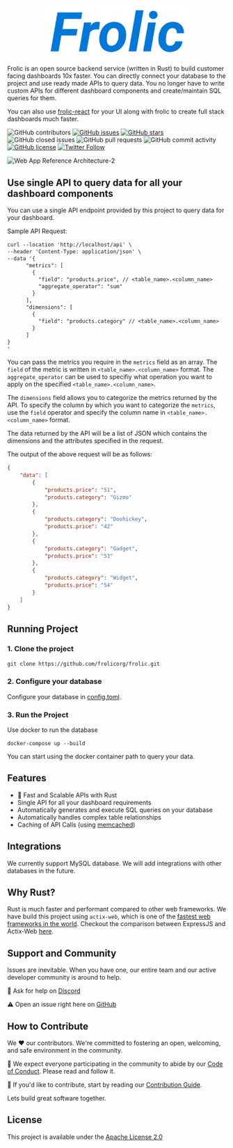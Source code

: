 
<p align="center">
<a href="">
  <img src="static/Frolic Icon.png" alt="Frolic Logo" width="350">
</a>
</p>

Frolic is an open source backend service (written in Rust) to build customer facing dashboards 10x faster. You can directly connect your database to the project and use ready made APIs to query data. You no longer have to write custom APIs for different dashboard components and create/maintain SQL queries for them.

You can also use [frolic-react](https://github.com/frolicorg/frolic-react) for your UI along with frolic to create full stack dashboards much faster.

![GitHub contributors](https://img.shields.io/github/contributors/FrolicOrg/Frolic)
[![GitHub issues](https://img.shields.io/github/issues/FrolicOrg/Frolic)](https://github.com/FrolicOrg/Frolic/issues)
[![GitHub stars](https://img.shields.io/github/stars/FrolicOrg/Frolic)](https://github.com/FrolicOrg/Frolic/stargazers)
![GitHub closed issues](https://img.shields.io/github/issues-closed/FrolicOrg/Frolic)
![GitHub pull requests](https://img.shields.io/github/issues-pr-raw/FrolicOrg/Frolic)
![GitHub commit activity](https://img.shields.io/github/commit-activity/m/FrolicOrg/Frolic)
[![GitHub license](https://img.shields.io/github/license/FrolicOrg/Frolic)](https://github.com/FrolicOrg/Frolic)
[![Twitter Follow](https://img.shields.io/twitter/follow/FrolicOrg?style=social)](https://twitter.com/FrolicOrg)
<!-- 
![GitHub release (latest by date)](https://img.shields.io/github/v/release/FrolicOrg/Frolic) 
![Docker Cloud Build Status](https://img.shields.io/docker/cloud/build/tooljet/tooljet-ce)
-->

![Web App Reference Architecture-2](https://github.com/frolicorg/frolic/assets/15258498/9c0d540e-fdd5-4968-8c6e-ff41a655c873)


## Use single API to query data for all your dashboard components

You can use a single API endpoint provided by this project to query data for your dashboard. 

Sample API Request: 

```curl
curl --location 'http://localhost/api' \
--header 'Content-Type: application/json' \
--data '{
      "metrics": [
        {
          "field": "products.price", // <table_name>.<column_name>
          "aggregate_operator": "sum"
        }
      ],
      "dimensions": [
        {
          "field": "products.category" // <table_name>.<column_name>
        }
      ]
}
'
```

You can pass the metrics you require in the `metrics` field as an array. The `field` of the metric is written in `<table_name>.<column_name>` format. The `aggregate_operator` can be used to specifiy what operation you want to apply on the specified `<table_name>.<column_name>`. 

The `dimensions` field allows you to categorize the metrics returned by the API. To specify the column by which you want to categorize the `metrics`, use the `field` operator and specify the column name in `<table_name>.<column_name>` format.

The data returned by the API will be a list of JSON which contains the dimensions and the attributes specified in the request.

The output of the above request will be as follows:

```json
{
    "data": [
        {
            "products.price": "51",
            "products.category": "Gizmo"
        },
        {
            "products.category": "Doohickey",
            "products.price": "42"
        },
        {
            "products.category": "Gadget",
            "products.price": "53"
        },
        {
            "products.category": "Widget",
            "products.price": "54"
        }
    ]
}
```

## Running Project

### 1. Clone the project

```
git clone https://github.com/frolicorg/frolic.git
```

### 2. Configure your database

Configure your database in [config.toml](https://www.frolicorg.com/docs/getting-started/app-configurations).

### 3. Run the Project

Use docker to run the database
```
docker-compose up --build
```

You can start using the docker container path to query your data.

## Features

* 🚀 Fast and Scalable APIs with Rust
* Single API for all your dashboard requirements
* Automatically generates and execute SQL queries on your database
* Automatically handles complex table relationships
* Caching of API Calls (using [memcached](https://memcached.org))

## Integrations

We currently support MySQL database. We will add integrations with other databases in the future.

## Why Rust?

Rust is much faster and performant compared to other web frameworks. We have build this project using `actix-web`, which is one of the [fastest web frameworks in the world](https://www.techempower.com/benchmarks/#section=data-r21). Checkout the comparison between ExpressJS and Actix-Web [here](https://medium.com/@maxsparr0w/performance-of-node-js-compared-to-actix-web-37f20810fb1a).

## Support and Community

Issues are inevitable. When you have one, our entire team and our active developer community is around to help.

💬 Ask for help on [Discord](https://discord.gg/NA9nkZaQnv)

⚠️ Open an issue right here on [GitHub](https://github.com/arihantparsoya/dashboard-semantic-layer/issues/new/choose)

## How to Contribute

We ❤️ our contributors. We're committed to fostering an open, welcoming, and safe environment in the community.

📕 We expect everyone participating in the community to abide by our [Code of Conduct](https://github.com/arihantparsoya/dashboard-semantic-layer/wiki/Code-of-Conduct). Please read and follow it. 

🤝 If you'd like to contribute, start by reading our [Contribution Guide](https://github.com/arihantparsoya/dashboard-semantic-layer/wiki/Guide-to-Contribution).

Lets build great software together.

## License

This project is available under the [Apache License 2.0](https://github.com/arihantparsoya/dashboard-semantic-layer/blob/prod/LICENSE)

